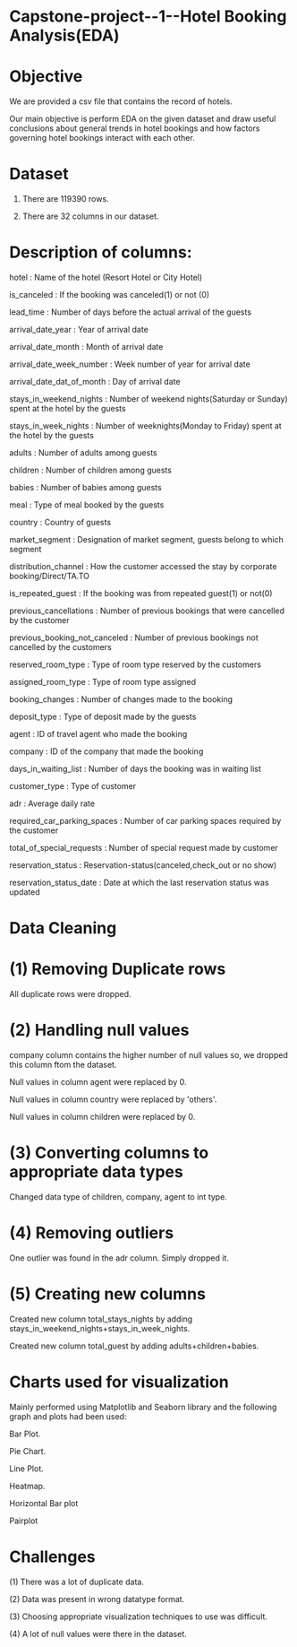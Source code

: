 # Capstone-project--1--Hotel Booking Analysis(EDA)
# Objective
We are provided a csv file that contains the record of hotels.

Our main objective is perform EDA on the given dataset and draw useful conclusions about general trends in hotel bookings and how factors governing hotel bookings interact with each other.
# Dataset

1) There are 119390 rows.

2) There are 32 columns in our dataset.
# Description of columns:
hotel : Name of the hotel (Resort Hotel or City Hotel)

is_canceled : If the booking was canceled(1) or not (0)

lead_time : Number of days before the actual arrival of the guests

arrival_date_year : Year of arrival date

arrival_date_month : Month of arrival date

arrival_date_week_number : Week number of year for arrival date

arrival_date_dat_of_month : Day of arrival date

stays_in_weekend_nights : Number of weekend nights(Saturday or Sunday) spent at the hotel by the guests

stays_in_week_nights : Number of weeknights(Monday to Friday) spent at the hotel by the guests

adults : Number of adults among guests

children : Number of children among guests

babies : Number of babies among guests

meal : Type of meal booked by the guests

country : Country of guests

market_segment : Designation of market segment, guests belong to which segment

distribution_channel : How the customer accessed the stay by corporate booking/Direct/TA.TO

is_repeated_guest : If the booking was from repeated guest(1) or not(0)

previous_cancellations : Number of previous bookings that were cancelled by the customer

previous_booking_not_canceled : Number of previous bookings not cancelled by the customers

reserved_room_type : Type of room type reserved by the customers

assigned_room_type : Type of room type assigned

booking_changes : Number of changes made to the booking

deposit_type : Type of deposit made by the guests

agent : ID of travel agent who made the booking

company : ID of the company that made the booking

days_in_waiting_list : Number of days the booking was in waiting list

customer_type : Type of customer

adr : Average daily rate

required_car_parking_spaces : Number of car parking spaces required by the customer

total_of_special_requests : Number of special request made by customer

reservation_status : Reservation-status(canceled,check_out or no show)

reservation_status_date : Date at which the last reservation status was updated

# Data Cleaning

# (1) Removing Duplicate rows

All duplicate rows were dropped.

# (2) Handling null values

company column contains the higher number of null values so, we dropped this column ftom the dataset.

Null values in column agent were replaced by 0.

Null values in column country were replaced by 'others'.

Null values in column children were replaced by 0.

# (3) Converting columns to appropriate data types

Changed data type of children, company, agent to int type.

# (4) Removing outliers

One outlier was found in the adr column. Simply dropped it.

# (5) Creating new columns

Created new column total_stays_nights by adding stays_in_weekend_nights+stays_in_week_nights.

Created new column total_guest by adding adults+children+babies.

# Charts used for visualization
Mainly performed using Matplotlib and Seaborn library and the following graph and plots had been used:

Bar Plot.

Pie Chart.

Line Plot.

Heatmap.

Horizontal Bar plot

Pairplot

# Challenges
(1) There was a lot of duplicate data.

(2) Data was present in wrong datatype format.

(3) Choosing appropriate visualization techniques to use was difficult.

(4) A lot of null values were there in the dataset.

